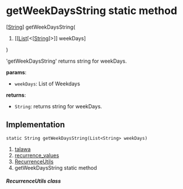 
<div>

# getWeekDaysString static method

</div>


[[String](https://api.flutter.dev/flutter/dart-core/String-class.html)]
getWeekDaysString(

1.  [[[List](https://api.flutter.dev/flutter/dart-core/List-class.md)[\<[[String](https://api.flutter.dev/flutter/dart-core/String-class.html)]\>]]
    weekDays]

)



\'getWeekDaysString\' returns string for weekDays.

**params**:

-   `weekDays`: List of Weekdays

**returns**:

-   `String`: returns string for weekDays.



## Implementation

``` language-dart
static String getWeekDaysString(List<String> weekDays) 
```







1.  [talawa](../../index.md)
2.  [recurrence_values](../../constants_recurrence_values/)
3.  [RecurrenceUtils](../../constants_recurrence_values/RecurrenceUtils-class.md)
4.  getWeekDaysString static method

##### RecurrenceUtils class







